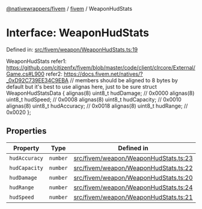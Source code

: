 [@nativewrappers/fivem](../../README.md) / [fivem](../README.md) / WeaponHudStats

# Interface: WeaponHudStats

Defined in: [src/fivem/weapon/WeaponHudStats.ts:19](https://github.com/nativewrappers/nativewrappers/blob/756c662f77d10717b10de50b84f2e02fa47719d1/src/fivem/weapon/WeaponHudStats.ts#L19)

WeaponHudStats
refer1: https://github.com/citizenfx/fivem/blob/master/code/client/clrcore/External/Game.cs#L900
refer2: https://docs.fivem.net/natives/?_0xD92C739EE34C9EBA
// members should be aligned to 8 bytes by default but it's best to use alignas here, just to be sure
struct WeaponHudStatsData
{
	alignas(8) uint8_t hudDamage; // 0x0000
	alignas(8) uint8_t hudSpeed; // 0x0008
	alignas(8) uint8_t hudCapacity; // 0x0010
	alignas(8) uint8_t hudAccuracy; // 0x0018
	alignas(8) uint8_t hudRange; // 0x0020
};

## Properties

| Property | Type | Defined in |
| ------ | ------ | ------ |
| <a id="hudaccuracy"></a> `hudAccuracy` | `number` | [src/fivem/weapon/WeaponHudStats.ts:23](https://github.com/nativewrappers/nativewrappers/blob/756c662f77d10717b10de50b84f2e02fa47719d1/src/fivem/weapon/WeaponHudStats.ts#L23) |
| <a id="hudcapacity"></a> `hudCapacity` | `number` | [src/fivem/weapon/WeaponHudStats.ts:22](https://github.com/nativewrappers/nativewrappers/blob/756c662f77d10717b10de50b84f2e02fa47719d1/src/fivem/weapon/WeaponHudStats.ts#L22) |
| <a id="huddamage"></a> `hudDamage` | `number` | [src/fivem/weapon/WeaponHudStats.ts:20](https://github.com/nativewrappers/nativewrappers/blob/756c662f77d10717b10de50b84f2e02fa47719d1/src/fivem/weapon/WeaponHudStats.ts#L20) |
| <a id="hudrange"></a> `hudRange` | `number` | [src/fivem/weapon/WeaponHudStats.ts:24](https://github.com/nativewrappers/nativewrappers/blob/756c662f77d10717b10de50b84f2e02fa47719d1/src/fivem/weapon/WeaponHudStats.ts#L24) |
| <a id="hudspeed"></a> `hudSpeed` | `number` | [src/fivem/weapon/WeaponHudStats.ts:21](https://github.com/nativewrappers/nativewrappers/blob/756c662f77d10717b10de50b84f2e02fa47719d1/src/fivem/weapon/WeaponHudStats.ts#L21) |
